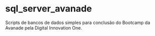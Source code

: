# sql_server_avanade
Scripts de bancos de dados simples para conclusão do Bootcamp da Avanade pela Digital Innovation One. 
